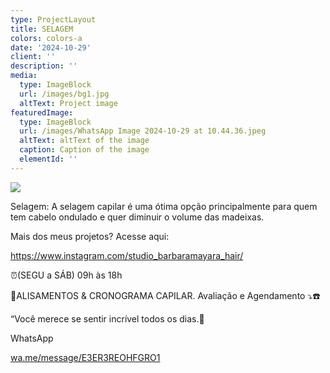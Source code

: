 ```yaml
---
type: ProjectLayout
title: SELAGEM
colors: colors-a
date: '2024-10-29'
client: ''
description: ''
media:
  type: ImageBlock
  url: /images/bg1.jpg
  altText: Project image
featuredImage:
  type: ImageBlock
  url: /images/WhatsApp Image 2024-10-29 at 10.44.36.jpeg
  altText: altText of the image
  caption: Caption of the image
  elementId: ''
---
```

![](/images/WhatsApp%20Image%202024-10-29%20at%2010.44.36.jpeg)

Selagem: A selagem capilar é uma ótima opção principalmente para quem tem cabelo  ondulado e quer diminuir o volume das madeixas.

Mais dos meus projetos? Acesse aqui:

<https://www.instagram.com/studio_barbaramayara_hair/>

⏰️(SEGU a SÁB) 09h às 18h

🥇ALISAMENTOS & CRONOGRAMA CAPILAR.
Avaliação e Agendamento ⤵️☎️

“Você merece se sentir incrível todos os dias.👑

WhatsApp

[wa.me/message/E3ER3REOHFGRO1](https://l.instagram.com/?u=https%3A%2F%2Fwa.me%2Fmessage%2FE3ER3REOHFGRO1%3Ffbclid%3DPAZXh0bgNhZW0CMTEAAaZGcGVujYOqD31k2z55FiHrE8vDagN7n6ucreSPmtpHf0j1yH0WCxWr79Q_aem_Ba0uoebtFwlYuTC0Z9Wiwg\&e=AT0T6-l4dNm_uMguY9LtlNJjP7bC_wf9ZVdi53B4_NfS8V2iQMOb_IjwiyEaiUIXFg6185DiolXoy3ILf7-u95b5BFcSXwvVPnNtF-A)



